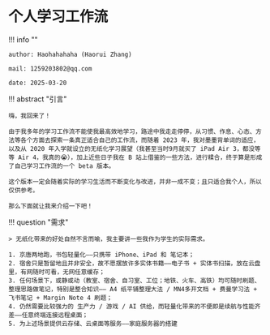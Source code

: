 # 个人学习工作流

!!! info ""
    
    author: Haohahahaha (Haorui Zhang)
    
    mail: 1259203802@qq.com

    date: 2025-03-20

!!! abstract "引言"

    嗨，我回来了！

    由于我多年的学习工作流不能使我最高效地学习，路途中我走走停停，从习惯、作息、心态、方法等各个方面去探索一条真正适合自己的工作流，而随着 2023 年，我对墨墨背单词的适应，以及从 2020 年入学就设立的无纸化学习展望（我甚至当时9月就买了 iPad Air 3，都没等等 Air 4，我真的😭），加上近些日子我在 B 站上借鉴的一些方法，进行糅合，终于算是形成了自己学习工作流的一个 beta 版本。

    这个版本一定会随着实际的学习生活而不断变化与改进，并非一成不变；且只适合我个人，所以仅供参考。

    那么下面就让我来介绍一下吧！

!!! question "需求"

    > 无纸化带来的好处自然不言而喻，我主要讲一些我作为学生的实际需求。

    1. 京唐两地跑，书包轻量化——只携带 iPhone、iPad 和 笔记本；
    2. 宿舍只是暂留地且并非安全，故不愿摆放许多实体书籍——电子书 + 实体书扫描，放在云盘里，有网随时可看，无网任意缓存；
    3. 任何场景下，或静或动（教室、宿舍、自习室、工位；地铁、火车、高铁）均可随时刷题、整理思路做笔记，特别是整合知识—— A4 纸平铺整理大法 / MN4多开文档 + 费曼学习法 + 飞书笔记 + Margin Note 4 刷题；
    4. 仍然需要比较强力的 生产力 / 游戏 / AI 供给，而轻量化带来的不便即是续航与性能齐差——任意终端连接远程桌面；
    5. 为上述场景提供云存储、云桌面等服务——家庭服务器的搭建